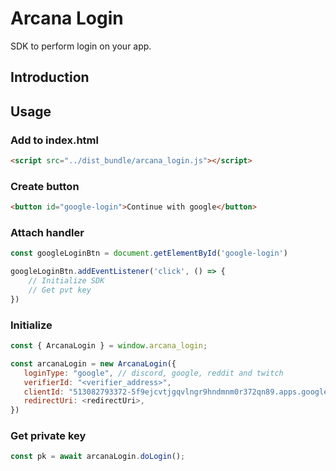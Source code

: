 # Arcana Login

SDK to perform login on your app.

## Introduction


## Usage

### Add to index.html

```html
<script src="../dist_bundle/arcana_login.js"></script>
```

### Create button

```html
<button id="google-login">Continue with google</button>

```


### Attach handler

```js
const googleLoginBtn = document.getElementById('google-login')

googleLoginBtn.addEventListener('click', () => {
    // Initialize SDK
    // Get pvt key
})

```


### Initialize

```js
const { ArcanaLogin } = window.arcana_login;

const arcanaLogin = new ArcanaLogin({
   loginType: "google", // discord, google, reddit and twitch
   verifierId: "<verifier_address>",
   clientId: "513082793372-5f9ejcvtjgqvlngr9hndmnm0r372qn89.apps.googleusercontent.com",
   redirectUri: <redirectUri>,
})

```

### Get private key

```js
const pk = await arcanaLogin.doLogin();
```